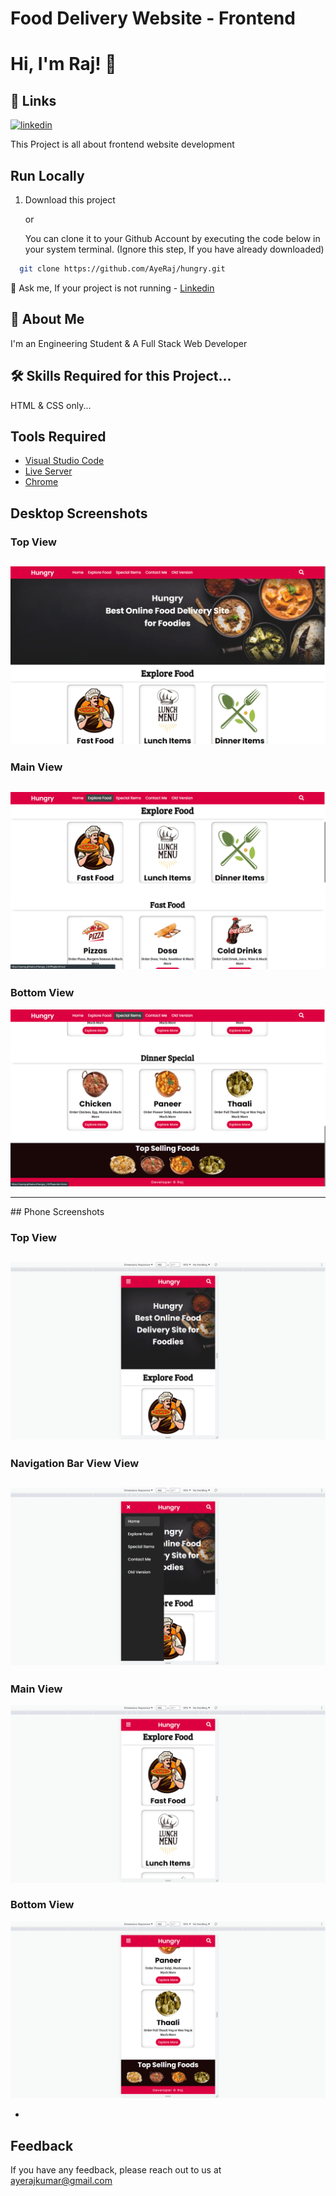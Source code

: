 
# Food Delivery Website - Frontend
# Hi, I'm Raj! 👋
## 🔗 Links
[![linkedin](https://img.shields.io/badge/linkedin-0A66C2?style=for-the-badge&logo=linkedin&logoColor=white)](https://www.linkedin.com/in/ayerajkumar/)

This Project is all about frontend website development
    
## Run Locally

1. Download this project

    or

    You can clone it to your Github Account by executing the code below in your system terminal. (Ignore this step, If you have already downloaded)
```bash
  git clone https://github.com/AyeRaj/hungry.git
```

💬 Ask me, If your project is not running - 
[Linkedin](https://www.linkedin.com/in/ayerajkumar)
## 🚀 About Me
I'm an Engineering Student & A Full Stack Web Developer


## 🛠 Skills Required for this Project...
HTML & CSS only...

## Tools Required
- [Visual Studio Code](https://code.visualstudio.com/download)
- [Live Server](https://marketplace.visualstudio.com/items?itemName=ritwickdey.LiveServer)
- [Chrome](https://www.google.com/chrome/thank-you.html?brand=JJTC&statcb=1&installdataindex=empty&defaultbrowser=0#)


## Desktop Screenshots

### Top View

![App Screenshot](https://github.com/AyeRaj/Hungry_2.0/blob/master/img/Screenshot%20(97).png?raw=true)
-

### Main View

![App Screenshot](https://github.com/AyeRaj/Hungry_2.0/blob/master/img/Screenshot%20(98).png?raw=true)
-

### Bottom View

![App Screenshot](https://github.com/AyeRaj/Hungry_2.0/blob/master/img/Screenshot%20(99).png?raw=true)

<hr></hr>
## Phone Screenshots

### Top View

![App Screenshot](https://github.com/AyeRaj/Hungry_2.0/blob/master/img/Screenshot%20(100).png?raw=true)
-

### Navigation Bar View View

![App Screenshot](https://github.com/AyeRaj/Hungry_2.0/blob/master/img/Screenshot%20(101).png?raw=true)
-
### Main View


![App Screenshot](https://github.com/AyeRaj/Hungry_2.0/blob/master/img/Screenshot%20(102).png?raw=true)

### Bottom View


![App Screenshot](https://github.com/AyeRaj/Hungry_2.0/blob/master/img/Screenshot%20(103).png?raw=true)

-
## Feedback

If you have any feedback, please reach out to us at ayerajkumar@gmail.com

